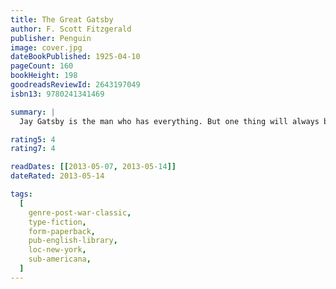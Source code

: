 ```yaml
---
title: The Great Gatsby
author: F. Scott Fitzgerald
publisher: Penguin
image: cover.jpg
dateBookPublished: 1925-04-10
pageCount: 160
bookHeight: 198
goodreadsReviewId: 2643197049
isbn13: 9780241341469

summary: |
  Jay Gatsby is the man who has everything. But one thing will always be out of his reach… Everybody who is anybody is seen at his glittering parties. Day and night his Long Island mansion buzzes with bright young things drinking, dancing and debating his mysterious character. For Gatsby - young, handsome, fabulously rich - always seems alone in the crowd, watching and waiting, though no one knows what for. Beneath the shimmering surface of his life he is hiding a secret: a silent longing that can never be fulfilled. And soon this destructive obsession will force his world to unravel.

rating5: 4
rating7: 4

readDates: [[2013-05-07, 2013-05-14]]
dateRated: 2013-05-14

tags:
  [
    genre-post-war-classic,
    type-fiction,
    form-paperback,
    pub-english-library,
    loc-new-york,
    sub-americana,
  ]
---
```

